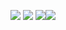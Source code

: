 <img src="https://raw.githubusercontent.com/mbaransen/Sayi-Tahmin-Et/main/Simulator%20Screenshot%20-%20iPhone%2014%20Pro%20-%202023-07-19%20at%2013.11.37.png" width="auto">  <img src="https://raw.githubusercontent.com/mbaransen/Sayi-Tahmin-Et/main/Simulator%20Screenshot%20-%20iPhone%2014%20Pro%20-%202023-07-19%20at%2013.11.49.png" width="auto"> <img src="https://raw.githubusercontent.com/mbaransen/Sayi-Tahmin-Et/main/Simulator%20Screenshot%20-%20iPhone%2014%20Pro%20-%202023-07-19%20at%2013.12.07.png" width="auto"><img src="https://raw.githubusercontent.com/mbaransen/Sayi-Tahmin-Et/main/Simulator%20Screenshot%20-%20iPhone%2014%20Pro%20-%202023-07-19%20at%2013.12.22.png" width="auto">




